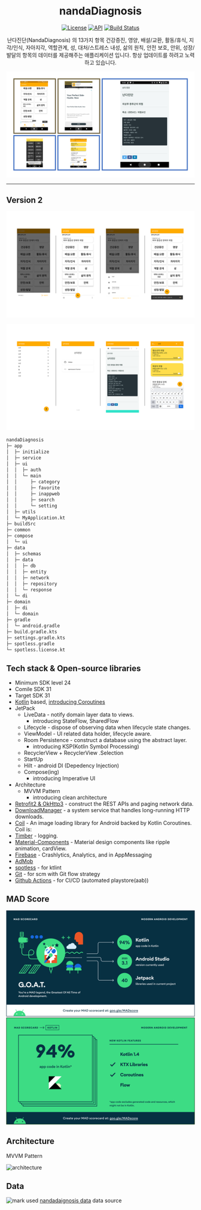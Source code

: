 <h1 align="center">nandaDiagnosis</h1>

<p align="center">
  <a href="https://opensource.org/licenses/Apache-2.0"><img alt="License" src="https://img.shields.io/badge/License-Apache%202.0-blue.svg"/></a>
  <a href="https://android-arsenal.com/api?level=24"><img alt="API" src="https://img.shields.io/badge/API-24%2B-brightgreen.svg?style=flat"/></a>
  <a href="https://github.com/keelim/nandaDiagnosis/actions"><img alt="Build Status" src="https://github.com/keelim/nandaDiagnosis/actions/workflows/android.yml/badge.svg"/></a>
</p>

<p align="center">
난다진단(NandaDiagnosis) 의 13가지 항목 건강증진, 영양, 배설/교환, 활동/휴식, 지각/인식, 자아지각, 역할관계, 성, 대처/스트레스 내성, 삶의 원칙, 안전 보호, 안위, 성장/발달의 항목의 데이터를 제공해주는 애플리케이션 입니다. 항상 업데이트를 하려고 노력하고 있습니다. 
</p>

![preview](previews/preview.PNG)

- - -
##  Version 2

![preview2](previews/version21.PNG)

![preview3](previews/version22.PNG)


```
nandaDiagnosis
├─ app
│  ├─ initialize
│  ├─ service
│  ├─ ui
│  │  ├─ auth
│  │  └─ main
│  │     ├─ category
│  │     ├─ favorite
│  │     ├─ inappweb
│  │     ├─ search
│  │     └─ setting
│  ├─ utils
│  └─ MyApplication.kt
├─ buildSrc
├─ common
├─ compose
│  └─ ui
├─ data
│  ├─ schemas
│  ├─ data
│  │  ├─ db
│  │  ├─ entity
│  │  ├─ network
│  │  ├─ repository
│  │  └─ response
│  └─ di
├─ domain
│  ├─ di
│  └─ domain
├─ gradle
│  └─ android.gradle
├─ build.gradle.kts
├─ settings.gradle.kts
├─ spotless.gradle
└─ spotless.license.kt
```

## Tech stack & Open-source libraries
- Minimum SDK level 24
- Comile SDK 31
- Target SDK 31
- [Kotlin](https://kotlinlang.org/) based, [introducing Coroutines](https://github.com/Kotlin/kotlinx.coroutines)
- JetPack
  - LiveData - notify domain layer data to views.
    -  introducing StateFlow, SharedFlow
  - Lifecycle - dispose of observing data when lifecycle state changes.
  - ViewModel - UI related data holder, lifecycle aware.
  - Room Persistence - construct a database using the abstract layer.
    - introducing KSP(Kotlin Symbol Processing)
  - RecyclerView + RecyclerView .Selection
  - StartUp
  - Hilt - android DI (Depedency Injection)
  - Compose(ing)
    - introducing Imperative UI
- Architecture
  - MVVM Pattern
    - introducing clean architecture
- [Retrofit2 & OkHttp3](https://github.com/square/retrofit) - construct the REST APIs and paging network data.
- [DownloadManager](https://developer.android.com/reference/android/app/DownloadManager?hl=en)  - a system service that handles long-running HTTP downloads.
- [Coil](https://github.com/coil-kt/coil) - An image loading library for Android backed by Kotlin Coroutines. Coil is:
- [Timber](https://github.com/JakeWharton/timber) - logging.
- [Material-Components](https://github.com/material-components/material-components-android) - Material design components like ripple animation, cardView.
- [Firebase](https://firebase.google.com/) - Crashlytics, Analytics, and in AppMessaging
- [AdMob](https://admob.google.com/intl/ko/home/admob-advantage/)
- [spotless](https://github.com/diffplug/spotless) - for ktlint
- [Git](https://git-scm.com/) - for scm with Git flow strategy
- [Github Actions](https://docs.github.com/en/actions) - for CI/CD (automated playstore(aab))

## MAD Score
![summary](previews/summary.png)
![kotlin](previews/kotlin.png)


## Architecture
MVVM Pattern 

![architecture](https://user-images.githubusercontent.com/24237865/77502018-f7d36000-6e9c-11ea-92b0-1097240c8689.png)

## Data

![mark](https://nanda.org/wp-content/themes/webfitters/assets/images/logo.png)
used [nandadaignosis data](https://nanda.org/) data source

